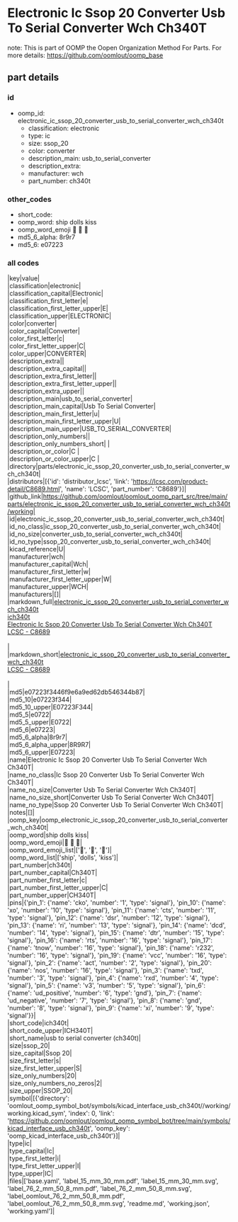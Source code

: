 # Electronic Ic Ssop 20 Converter Usb To Serial Converter Wch Ch340T  

note: This is part of OOMP the Oopen Organization Method For Parts. For more details: https://github.com/oomlout/oomp_base

##  part details





### id
* oomp_id: electronic_ic_ssop_20_converter_usb_to_serial_converter_wch_ch340t
  * classification: electronic
  * type: ic
  * size: ssop_20
  * color: converter
  * description_main: usb_to_serial_converter
  * description_extra: 
  * manufacturer: wch
  * part_number: ch340t

### other_codes
* short_code: 
* oomp_word: ship dolls kiss
* oomp_word_emoji :ship: :dolls: :kiss:
* md5_6_alpha: 8r9r7
* md5_6: e07223

### all codes 
|key|value|  
|classification|electronic|  
|classification_capital|Electronic|  
|classification_first_letter|e|  
|classification_first_letter_upper|E|  
|classification_upper|ELECTRONIC|  
|color|converter|  
|color_capital|Converter|  
|color_first_letter|c|  
|color_first_letter_upper|C|  
|color_upper|CONVERTER|  
|description_extra||  
|description_extra_capital||  
|description_extra_first_letter||  
|description_extra_first_letter_upper||  
|description_extra_upper||  
|description_main|usb_to_serial_converter|  
|description_main_capital|Usb To Serial Converter|  
|description_main_first_letter|u|  
|description_main_first_letter_upper|U|  
|description_main_upper|USB_TO_SERIAL_CONVERTER|  
|description_only_numbers||  
|description_only_numbers_short| |  
|description_or_color|C |  
|description_or_color_upper|C |  
|directory|parts/electronic_ic_ssop_20_converter_usb_to_serial_converter_wch_ch340t|  
|distributors|[{'id': 'distributor_lcsc', 'link': 'https://lcsc.com/product-detail/C8689.html', 'name': 'LCSC', 'part_number': 'C8689'}]|  
|github_link|https://github.com/oomlout/oomlout_oomp_part_src/tree/main/parts/electronic_ic_ssop_20_converter_usb_to_serial_converter_wch_ch340t/working|  
|id|electronic_ic_ssop_20_converter_usb_to_serial_converter_wch_ch340t|  
|id_no_class|ic_ssop_20_converter_usb_to_serial_converter_wch_ch340t|  
|id_no_size|converter_usb_to_serial_converter_wch_ch340t|  
|id_no_type|ssop_20_converter_usb_to_serial_converter_wch_ch340t|  
|kicad_reference|U|  
|manufacturer|wch|  
|manufacturer_capital|Wch|  
|manufacturer_first_letter|w|  
|manufacturer_first_letter_upper|W|  
|manufacturer_upper|WCH|  
|manufacturers|[]|  
|markdown_full|[electronic_ic_ssop_20_converter_usb_to_serial_converter_wch_ch340t](https://github.com/oomlout/oomlout_oomp_part_src/tree/main/parts/electronic_ic_ssop_20_converter_usb_to_serial_converter_wch_ch340t/working)<br>[ich340t](https://github.com/oomlout/oomlout_oomp_part_src/tree/main/parts/electronic_ic_ssop_20_converter_usb_to_serial_converter_wch_ch340t/working)<br>[Electronic Ic Ssop 20 Converter Usb To Serial Converter Wch Ch340T](https://github.com/oomlout/oomlout_oomp_part_src/tree/main/parts/electronic_ic_ssop_20_converter_usb_to_serial_converter_wch_ch340t/working)<br>[LCSC - C8689<br>](https://lcsc.com/product-detail/C8689.html)<br>|  
|markdown_short|[electronic_ic_ssop_20_converter_usb_to_serial_converter_wch_ch340t](https://github.com/oomlout/oomlout_oomp_part_src/tree/main/parts/electronic_ic_ssop_20_converter_usb_to_serial_converter_wch_ch340t/working)<br>[LCSC - C8689<br>](https://lcsc.com/product-detail/C8689.html)<br>|  
|md5|e07223f3446f9e6a9ed62db546344b87|  
|md5_10|e07223f344|  
|md5_10_upper|E07223F344|  
|md5_5|e0722|  
|md5_5_upper|E0722|  
|md5_6|e07223|  
|md5_6_alpha|8r9r7|  
|md5_6_alpha_upper|8R9R7|  
|md5_6_upper|E07223|  
|name|Electronic Ic Ssop 20 Converter Usb To Serial Converter Wch Ch340T|  
|name_no_class|Ic Ssop 20 Converter Usb To Serial Converter Wch Ch340T|  
|name_no_size|Converter Usb To Serial Converter Wch Ch340T|  
|name_no_size_short|Converter Usb To Serial Converter Wch Ch340T|  
|name_no_type|Ssop 20 Converter Usb To Serial Converter Wch Ch340T|  
|notes|[]|  
|oomp_key|oomp_electronic_ic_ssop_20_converter_usb_to_serial_converter_wch_ch340t|  
|oomp_word|ship dolls kiss|  
|oomp_word_emoji|:ship: :dolls: :kiss:|  
|oomp_word_emoji_list|[':ship:', ':dolls:', ':kiss:']|  
|oomp_word_list|['ship', 'dolls', 'kiss']|  
|part_number|ch340t|  
|part_number_capital|Ch340T|  
|part_number_first_letter|c|  
|part_number_first_letter_upper|C|  
|part_number_upper|CH340T|  
|pins|{'pin_1': {'name': 'cko', 'number': '1', 'type': 'signal'}, 'pin_10': {'name': 'xo', 'number': '10', 'type': 'signal'}, 'pin_11': {'name': 'cts', 'number': '11', 'type': 'signal'}, 'pin_12': {'name': 'dsr', 'number': '12', 'type': 'signal'}, 'pin_13': {'name': 'ri', 'number': '13', 'type': 'signal'}, 'pin_14': {'name': 'dcd', 'number': '14', 'type': 'signal'}, 'pin_15': {'name': 'dtr', 'number': '15', 'type': 'signal'}, 'pin_16': {'name': 'rts', 'number': '16', 'type': 'signal'}, 'pin_17': {'name': 'tnow', 'number': '16', 'type': 'signal'}, 'pin_18': {'name': 'r232', 'number': '16', 'type': 'signal'}, 'pin_19': {'name': 'vcc', 'number': '16', 'type': 'signal'}, 'pin_2': {'name': 'act', 'number': '2', 'type': 'signal'}, 'pin_20': {'name': 'nos', 'number': '16', 'type': 'signal'}, 'pin_3': {'name': 'txd', 'number': '3', 'type': 'signal'}, 'pin_4': {'name': 'rxd', 'number': '4', 'type': 'signal'}, 'pin_5': {'name': 'v3', 'number': '5', 'type': 'signal'}, 'pin_6': {'name': 'ud_positive', 'number': '6', 'type': 'gnd'}, 'pin_7': {'name': 'ud_negative', 'number': '7', 'type': 'signal'}, 'pin_8': {'name': 'gnd', 'number': '8', 'type': 'signal'}, 'pin_9': {'name': 'xi', 'number': '9', 'type': 'signal'}}|  
|short_code|ich340t|  
|short_code_upper|ICH340T|  
|short_name|usb to serial converter (ch340t)|  
|size|ssop_20|  
|size_capital|Ssop 20|  
|size_first_letter|s|  
|size_first_letter_upper|S|  
|size_only_numbers|20|  
|size_only_numbers_no_zeros|2|  
|size_upper|SSOP_20|  
|symbol|[{'directory': 'oomlout_oomp_symbol_bot/symbols/kicad_interface_usb_ch340t//working/working.kicad_sym', 'index': 0, 'link': 'https://github.com/oomlout/oomlout_oomp_symbol_bot/tree/main/symbols/kicad_interface_usb_ch340t', 'oomp_key': 'oomp_kicad_interface_usb_ch340t'}]|  
|type|ic|  
|type_capital|Ic|  
|type_first_letter|i|  
|type_first_letter_upper|I|  
|type_upper|IC|  
|files|['base.yaml', 'label_15_mm_30_mm.pdf', 'label_15_mm_30_mm.svg', 'label_76_2_mm_50_8_mm.pdf', 'label_76_2_mm_50_8_mm.svg', 'label_oomlout_76_2_mm_50_8_mm.pdf', 'label_oomlout_76_2_mm_50_8_mm.svg', 'readme.md', 'working.json', 'working.yaml']|  

